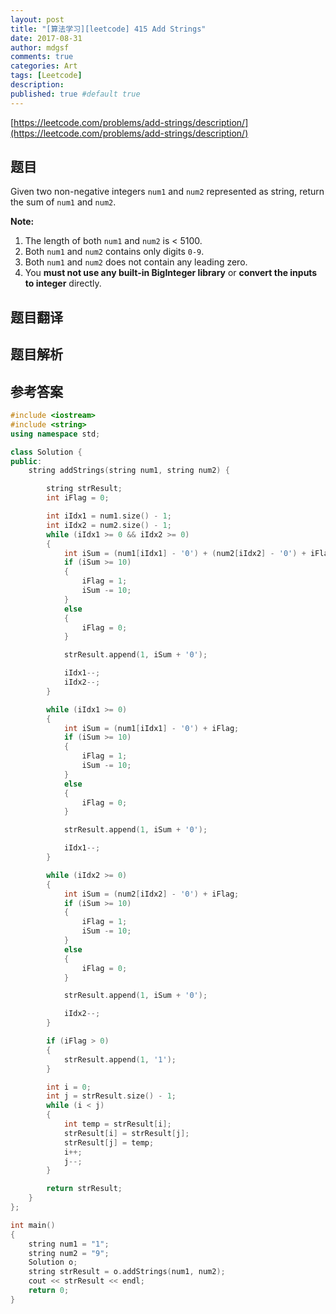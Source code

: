 ```yaml
---
layout: post
title: "[算法学习][leetcode] 415 Add Strings"
date: 2017-08-31
author: mdgsf
comments: true
categories: Art
tags: [Leetcode]
description:
published: true #default true
---
```


[https://leetcode.com/problems/add-strings/description/](https://leetcode.com/problems/add-strings/description/)

## 题目

Given two non-negative integers `num1` and `num2` represented as string, return the sum of `num1` and `num2`.

**Note:**

1. The length of both `num1` and `num2` is < 5100.
2. Both `num1` and `num2` contains only digits `0-9`.
3. Both `num1` and `num2` does not contain any leading zero.
4. You **must not use any built-in BigInteger library** or **convert the inputs to integer** directly.

## 题目翻译

## 题目解析

## 参考答案

```c++
#include <iostream>
#include <string>
using namespace std;

class Solution {
public:
    string addStrings(string num1, string num2) {

        string strResult;
        int iFlag = 0;

        int iIdx1 = num1.size() - 1;
        int iIdx2 = num2.size() - 1;
        while (iIdx1 >= 0 && iIdx2 >= 0)
        {
            int iSum = (num1[iIdx1] - '0') + (num2[iIdx2] - '0') + iFlag;
            if (iSum >= 10)
            {
                iFlag = 1;
                iSum -= 10;
            }
            else
            {
                iFlag = 0;
            }

            strResult.append(1, iSum + '0');

            iIdx1--;
            iIdx2--;
        }

        while (iIdx1 >= 0)
        {
            int iSum = (num1[iIdx1] - '0') + iFlag;
            if (iSum >= 10)
            {
                iFlag = 1;
                iSum -= 10;
            }
            else
            {
                iFlag = 0;
            }

            strResult.append(1, iSum + '0');

            iIdx1--;
        }

        while (iIdx2 >= 0)
        {
            int iSum = (num2[iIdx2] - '0') + iFlag;
            if (iSum >= 10)
            {
                iFlag = 1;
                iSum -= 10;
            }
            else
            {
                iFlag = 0;
            }

            strResult.append(1, iSum + '0');

            iIdx2--;
        }

        if (iFlag > 0)
        {
            strResult.append(1, '1');
        }

        int i = 0;
        int j = strResult.size() - 1;
        while (i < j)
        {
            int temp = strResult[i];
            strResult[i] = strResult[j];
            strResult[j] = temp;
            i++;
            j--;
        }

        return strResult;
    }
};

int main()
{
    string num1 = "1";
    string num2 = "9";
    Solution o;
    string strResult = o.addStrings(num1, num2);
    cout << strResult << endl;
    return 0;
}
```
